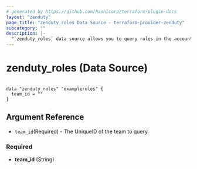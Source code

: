 ```yaml
---
# generated by https://github.com/hashicorp/terraform-plugin-docs
layout: "zenduty"
page_title: "zenduty_roles Data Source - terraform-provider-zenduty"
subcategory: ""
description: |- 
  "`zenduty_roles` data source allows you to query roles in the account."
---
```


# zenduty_roles (Data Source)

```hcl

data "zenduty_roles" "exampleroles" {
  team_id = ""
}

```

## Argument Reference

* `team_id`(Required) - The UniqueID of the team to query.

<!-- schema generated by tfplugindocs -->


### Required

- **team_id** (String)

